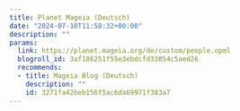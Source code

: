 ```yaml
---
title: Planet Mageia (Deutsch)
date: "2024-07-10T11:58:32+00:00"
description: ""
params:
  link: https://planet.mageia.org/de/custom/people.opml
  blogroll_id: 3af186251f55e3ebdcfd33854c5aed26
  recommends:
  - title: Mageia Blog (Deutsch)
    description: ""
    id: 3271fa42beb156f5ac6da69971f383a7
---
```


